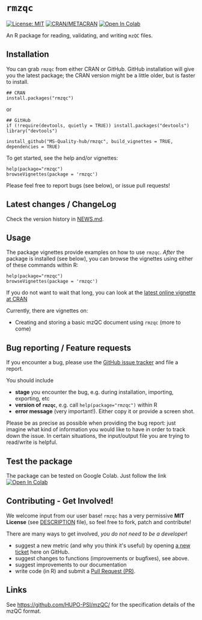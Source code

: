 # `rmzqc`

[![License: MIT](https://img.shields.io/badge/License-MIT-yellow.svg)](https://opensource.org/licenses/MIT)
[![CRAN/METACRAN](https://img.shields.io/cran/v/rmzqc)](https://cran.r-project.org/package=rmzqc)
[![Open In Colab](https://colab.research.google.com/assets/colab-badge.svg)](https://colab.research.google.com/github/MS-Quality-hub/rmzqc/blob/mwalzer-add-R-notebooks-and-containers/notebooks/babysteps_in_rmzqc.ipynb)

An R package for reading, validating, and writing `mzQC` files.

## Installation

You can grab `rmzqc` from either CRAN or GitHub. GitHub installation will give you the latest package; the CRAN version might be a little older, but is faster to install. 


    ## CRAN
    install.packages("rmzqc")
or

    ## GitHub
    if (!require(devtools, quietly = TRUE)) install.packages("devtools")
    library("devtools")
    
    install_github("MS-Quality-hub/rmzqc", build_vignettes = TRUE, dependencies = TRUE)

To get started, see the help and/or vignettes:

    help(package="rmzqc")
    browseVignettes(package = 'rmzqc')

Please feel free to report bugs (see below), or issue pull requests!    

## Latest changes / ChangeLog

Check the version history in 
[NEWS.md](https://ms-quality-hub.github.io/rmzqc/news/index.html).

## Usage

The package vignettes provide examples on how to use `rmzqc`. *After* the package is installed (see below),
you can browse the vignettes using either of these commands within R:

    help(package="rmzqc")
    browseVignettes(package = 'rmzqc')
  
If you do not want to wait that long, you can look at the 
[latest online vignette at CRAN](https://cran.r-project.org/package=rmzqc)

Currently, there are vignettes on:
 - Creating and storing a basic mzQC document using `rmzqc`
 (more to come)

## Bug reporting / Feature requests

If you encounter a bug, please use the [GitHub issue tracker][issuetracker] and file a report.

You should include
  - **stage** you encounter the bug, e.g. during installation, importing, exporting, etc
  - **version of `rmzqc`**, e.g. call `help(package="rmzqc")` within R
  - **error message** (very important!). Either copy it or provide a screen shot.

Please be as precise as possible when providing the bug report: 
just imagine what kind of information you would like to have in order
to track down the issue.
In certain situations, the input/output file you are trying to read/write is helpful.

## Test the package

The package can be tested on Google Colab. Just follow the link [![Open In Colab](https://colab.research.google.com/assets/colab-badge.svg)](https://colab.research.google.com/github/MS-Quality-hub/rmzqc/blob/mwalzer-add-R-notebooks-and-containers/notebooks/babysteps_in_rmzqc.ipynb)


## Contributing - Get Involved!

We welcome input from our user base!
`rmzqc` has a very permissive **MIT License** (see [DESCRIPTION](DESCRIPTION) file), so feel free to fork, patch and contribute!

There are many ways to get involved, _you do not need to be a developer_!
  - suggest a new metric (and why you think it's useful) by opening [a new ticket][issuetracker] here on GitHub.
  - suggest changes to functions (improvements or bugfixes), see above.
  - suggest improvements to our documentation
  - write code (in R) and submit a [Pull Request (PR)][PullRequest].


## Links

See https://github.com/HUPO-PSI/mzQC/ for the specification details of the mzQC format.

  [issuetracker]: https://github.com/MS-Quality-hub/rmzqc/issues
  [PullRequest]: https://github.com/MS-Quality-hub/rmzqc/pulls
